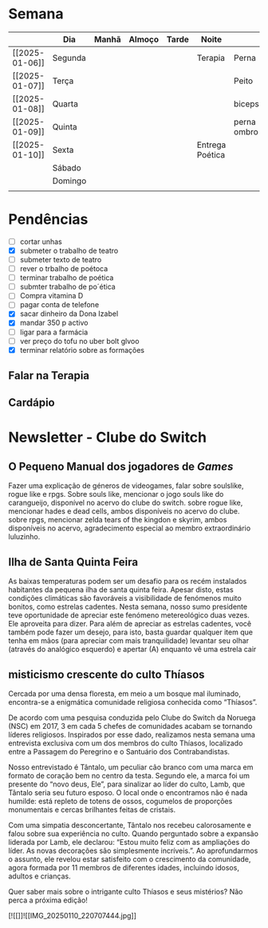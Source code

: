 # Semana
|                | **Dia** | Manhã | Almoço | Tarde | Noite           |             |
| -------------- | ------- | ----- | ------ | ----- | --------------- | ----------- |
| [[2025-01-06]] | Segunda |       |        |       | Terapia         | Perna       |
| [[2025-01-07]] | Terça   |       |        |       |                 | Peito       |
| [[2025-01-08]] | Quarta  |       |        |       |                 | biceps      |
| [[2025-01-09]] | Quinta  |       |        |       |                 | perna ombro |
| [[2025-01-10]] | Sexta   |       |        |       | Entrega Poética |             |
|                | Sábado  |       |        |       |                 |             |
|                | Domingo |       |        |       |                 |             |
|                |         |       |        |       |                 |             |

# Pendências
- [ ] cortar unhas
- [x] submeter o trabalho de teatro
- [ ] submeter texto de teatro
- [ ] rever o trbalho de poétoca
- [ ] terminar trabalho de poética
- [ ] submter trabalho de po´ética
- [ ] Compra vitamina D
- [ ] pagar conta de telefone
- [x] sacar dinheiro da Dona Izabel 
- [x] mandar 350 p activo 
- [ ] ligar para a farmácia
- [ ] ver preço do tofu no uber bolt glvoo
- [x] terminar relatório sobre as formações

## Falar na Terapia

## Cardápio

# Newsletter - Clube do Switch

## O Pequeno Manual dos jogadores de *Games*
Fazer uma explicação de géneros de videogames, falar sobre soulslike, rogue like e rpgs. Sobre souls like, mencionar o jogo souls like do carangueijo, disponível no acervo do clube do switch. sobre rogue like, mencionar hades e dead cells, ambos disponíveis no acervo do clube. sobre rpgs, mencionar zelda tears of the kingdon e skyrim, ambos disponíveis no acervo, agradecimento especial ao membro extraordinário luluzinho.

## Ilha de Santa Quinta Feira
As baixas temperaturas podem ser um desafio para os recém instalados habitantes da pequena ilha de santa quinta feira. Apesar disto, estas condições climáticas são favoráveis a visibilidade de fenómenos muito bonitos, como estrelas cadentes. Nesta semana, nosso sumo presidente teve oportunidade de apreciar este fenómeno metereológico duas vezes. Ele aproveita para dizer. Para além de apreciar as estrelas cadentes, você também pode fazer um desejo, para isto, basta guardar qualquer item que tenha em mãos (para apreciar com mais tranquilidade) levantar seu olhar (através do analógico esquerdo) e apertar (A) enquanto vê uma estrela cair



## misticismo crescente do culto Thíasos
Cercada por uma densa floresta, em meio a um bosque mal iluminado, encontra-se a enigmática comunidade religiosa conhecida como “Thíasos”.

De acordo com uma pesquisa conduzida pelo Clube do Switch da Noruega (NSC) em 2017, 3 em cada 5 chefes de comunidades acabam se tornando líderes religiosos. Inspirados por esse dado, realizamos nesta semana uma entrevista exclusiva com um dos membros do culto Thíasos, localizado entre a Passagem do Peregrino e o Santuário dos Contrabandistas.

Nosso entrevistado é Tântalo, um peculiar cão branco com uma marca em formato de coração bem no centro da testa. Segundo ele, a marca foi um presente do “novo deus, Ele”, para sinalizar ao líder do culto, Lamb, que Tântalo seria seu futuro esposo. O local onde o encontramos não é nada humilde: está repleto de totens de ossos, cogumelos de proporções monumentais e cercas brilhantes feitas de cristais.

Com uma simpatia desconcertante, Tântalo nos recebeu calorosamente e falou sobre sua experiência no culto. Quando perguntado sobre a expansão liderada por Lamb, ele declarou: “Estou muito feliz com as ampliações do líder. As novas decorações são simplesmente incríveis.”. Ao aprofundarmos o assunto, ele revelou estar satisfeito com o crescimento da comunidade, agora formada por 11 membros de diferentes idades, incluindo idosos, adultos e crianças.

Quer saber mais sobre o intrigante culto Thíasos e seus mistérios? Não perca a próxima edição!

[![[]]![[IMG_20250110_220707444.jpg]]